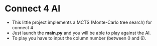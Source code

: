 Connect 4 AI
============

* This little project implements a MCTS (Monte-Carlo tree search) for connect 4
* Just launch the **main.py** and you will be able to play against the AI.
* To play you have to input the column number (between 0 and 6).

